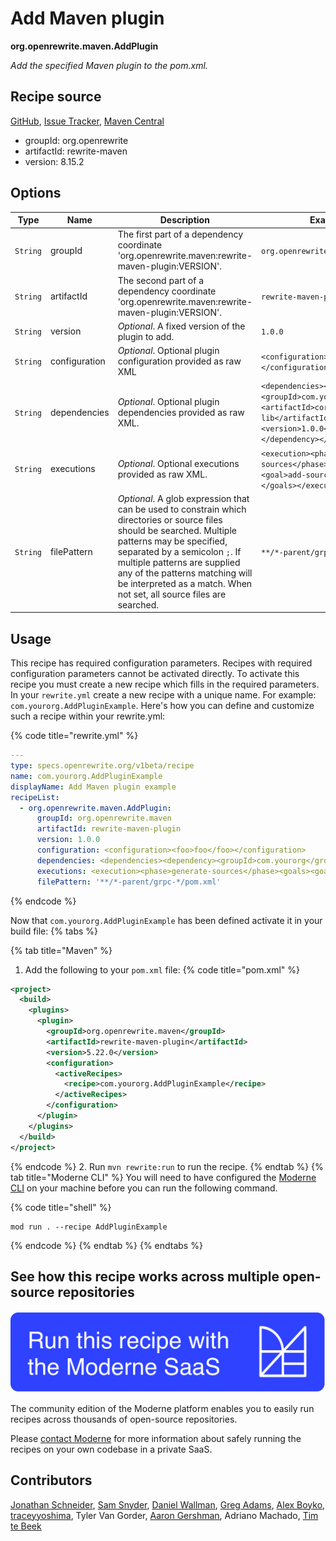 # Add Maven plugin

**org.openrewrite.maven.AddPlugin**

_Add the specified Maven plugin to the pom.xml._

## Recipe source

[GitHub](https://github.com/openrewrite/rewrite/blob/main/rewrite-maven/src/main/java/org/openrewrite/maven/AddPlugin.java), [Issue Tracker](https://github.com/openrewrite/rewrite/issues), [Maven Central](https://central.sonatype.com/artifact/org.openrewrite/rewrite-maven/8.15.2/jar)

* groupId: org.openrewrite
* artifactId: rewrite-maven
* version: 8.15.2

## Options

| Type | Name | Description | Example |
| -- | -- | -- | -- |
| `String` | groupId | The first part of a dependency coordinate 'org.openrewrite.maven:rewrite-maven-plugin:VERSION'. | `org.openrewrite.maven` |
| `String` | artifactId | The second part of a dependency coordinate 'org.openrewrite.maven:rewrite-maven-plugin:VERSION'. | `rewrite-maven-plugin` |
| `String` | version | *Optional*. A fixed version of the plugin to add. | `1.0.0` |
| `String` | configuration | *Optional*. Optional plugin configuration provided as raw XML | `<configuration><foo>foo</foo></configuration>` |
| `String` | dependencies | *Optional*. Optional plugin dependencies provided as raw XML. | `<dependencies><dependency><groupId>com.yourorg</groupId><artifactId>core-lib</artifactId><version>1.0.0</version></dependency></dependencies>` |
| `String` | executions | *Optional*. Optional executions provided as raw XML. | `<execution><phase>generate-sources</phase><goals><goal>add-source</goal></goals></execution>` |
| `String` | filePattern | *Optional*. A glob expression that can be used to constrain which directories or source files should be searched. Multiple patterns may be specified, separated by a semicolon `;`. If multiple patterns are supplied any of the patterns matching will be interpreted as a match. When not set, all source files are searched.  | `**/*-parent/grpc-*/pom.xml` |


## Usage

This recipe has required configuration parameters. Recipes with required configuration parameters cannot be activated directly. To activate this recipe you must create a new recipe which fills in the required parameters. In your `rewrite.yml` create a new recipe with a unique name. For example: `com.yourorg.AddPluginExample`.
Here's how you can define and customize such a recipe within your rewrite.yml:

{% code title="rewrite.yml" %}
```yaml
---
type: specs.openrewrite.org/v1beta/recipe
name: com.yourorg.AddPluginExample
displayName: Add Maven plugin example
recipeList:
  - org.openrewrite.maven.AddPlugin:
      groupId: org.openrewrite.maven
      artifactId: rewrite-maven-plugin
      version: 1.0.0
      configuration: <configuration><foo>foo</foo></configuration>
      dependencies: <dependencies><dependency><groupId>com.yourorg</groupId><artifactId>core-lib</artifactId><version>1.0.0</version></dependency></dependencies>
      executions: <execution><phase>generate-sources</phase><goals><goal>add-source</goal></goals></execution>
      filePattern: '**/*-parent/grpc-*/pom.xml'
```
{% endcode %}

Now that `com.yourorg.AddPluginExample` has been defined activate it in your build file:
{% tabs %}

{% tab title="Maven" %}
1. Add the following to your `pom.xml` file:
{% code title="pom.xml" %}
```xml
<project>
  <build>
    <plugins>
      <plugin>
        <groupId>org.openrewrite.maven</groupId>
        <artifactId>rewrite-maven-plugin</artifactId>
        <version>5.22.0</version>
        <configuration>
          <activeRecipes>
            <recipe>com.yourorg.AddPluginExample</recipe>
          </activeRecipes>
        </configuration>
      </plugin>
    </plugins>
  </build>
</project>
```
{% endcode %}
2. Run `mvn rewrite:run` to run the recipe.
{% endtab %}
{% tab title="Moderne CLI" %}
You will need to have configured the [Moderne CLI](https://docs.moderne.io/moderne-cli/cli-intro) on your machine before you can run the following command.

{% code title="shell" %}
```shell
mod run . --recipe AddPluginExample
```
{% endcode %}
{% endtab %}
{% endtabs %}

## See how this recipe works across multiple open-source repositories

[![Moderne Link Image](/.gitbook/assets/ModerneRecipeButton.png)](https://app.moderne.io/recipes/org.openrewrite.maven.AddPlugin)

The community edition of the Moderne platform enables you to easily run recipes across thousands of open-source repositories.

Please [contact Moderne](https://moderne.io/product) for more information about safely running the recipes on your own codebase in a private SaaS.

## Contributors
[Jonathan Schneider](mailto:jkschneider@gmail.com), [Sam Snyder](mailto:sam@moderne.io), [Daniel Wallman](mailto:daniel.wallman@m.co), [Greg Adams](mailto:greg@moderne.io), [Alex Boyko](mailto:aboyko@pivotal.io), [traceyyoshima](mailto:tracey.yoshima@gmail.com), Tyler Van Gorder, [Aaron Gershman](mailto:aegershman@gmail.com), Adriano Machado, [Tim te Beek](mailto:tim@moderne.io)

